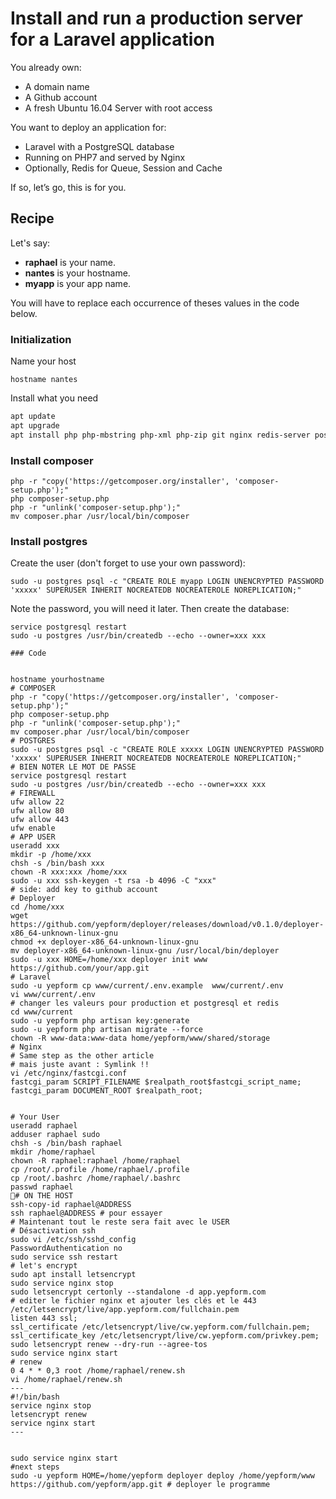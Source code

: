 # Install and run a production server for a Laravel application

You already own:
- A domain name
- A Github account
- A fresh Ubuntu 16.04 Server with root access

You want to deploy an application for:
- Laravel with a PostgreSQL database
- Running on PHP7 and served by Nginx
- Optionally, Redis for Queue, Session and Cache

If so, let’s go, this is for you.

## Recipe

Let's say:

- **raphael** is your name.
- **nantes** is your hostname.
- **myapp** is your app name.

You will have to replace each occurrence of theses values in the code below.

### Initialization

Name your host

```
hostname nantes
```

Install what you need

```sh
apt update
apt upgrade
apt install php php-mbstring php-xml php-zip git nginx redis-server postgresql fail2ban htop
```

### Install composer
```
php -r "copy('https://getcomposer.org/installer', 'composer-setup.php');"
php composer-setup.php
php -r "unlink('composer-setup.php');"
mv composer.phar /usr/local/bin/composer
```

### Install postgres

Create the user (don't forget to use your own password):
```
sudo -u postgres psql -c "CREATE ROLE myapp LOGIN UNENCRYPTED PASSWORD 'xxxxx' SUPERUSER INHERIT NOCREATEDB NOCREATEROLE NOREPLICATION;"
```
Note the password, you will need it later. Then create the database:
```
service postgresql restart
sudo -u postgres /usr/bin/createdb --echo --owner=xxx xxx
```


```
### Code


hostname yourhostname
# COMPOSER
php -r "copy('https://getcomposer.org/installer', 'composer-setup.php');"
php composer-setup.php
php -r "unlink('composer-setup.php');"
mv composer.phar /usr/local/bin/composer
# POSTGRES
sudo -u postgres psql -c "CREATE ROLE xxxxx LOGIN UNENCRYPTED PASSWORD 'xxxxx' SUPERUSER INHERIT NOCREATEDB NOCREATEROLE NOREPLICATION;"
# BIEN NOTER LE MOT DE PASSE
service postgresql restart
sudo -u postgres /usr/bin/createdb --echo --owner=xxx xxx
# FIREWALL
ufw allow 22
ufw allow 80
ufw allow 443
ufw enable
# APP USER
useradd xxx
mkdir -p /home/xxx
chsh -s /bin/bash xxx
chown -R xxx:xxx /home/xxx
sudo -u xxx ssh-keygen -t rsa -b 4096 -C "xxx"
# side: add key to github account
# Deployer
cd /home/xxx
wget https://github.com/yepform/deployer/releases/download/v0.1.0/deployer-x86_64-unknown-linux-gnu
chmod +x deployer-x86_64-unknown-linux-gnu
mv deployer-x86_64-unknown-linux-gnu /usr/local/bin/deployer
sudo -u xxx HOME=/home/xxx deployer init www https://github.com/your/app.git
# Laravel
sudo -u yepform cp www/current/.env.example  www/current/.env
vi www/current/.env
# changer les valeurs pour production et postgresql et redis
cd www/current
sudo -u yepform php artisan key:generate
sudo -u yepform php artisan migrate --force
chown -R www-data:www-data home/yepform/www/shared/storage
# Nginx
# Same step as the other article
# mais juste avant : Symlink !!
vi /etc/nginx/fastcgi.conf
fastcgi_param SCRIPT_FILENAME $realpath_root$fastcgi_script_name;
fastcgi_param DOCUMENT_ROOT $realpath_root;


# Your User
useradd raphael
adduser raphael sudo
chsh -s /bin/bash raphael
mkdir /home/raphael
chown -R raphael:raphael /home/raphael
cp /root/.profile /home/raphael/.profile
cp /root/.bashrc /home/raphael/.bashrc
passwd raphael
# ON THE HOST
ssh-copy-id raphael@ADDRESS
ssh raphael@ADDRESS # pour essayer
# Maintenant tout le reste sera fait avec le USER
# Désactivation ssh
sudo vi /etc/ssh/sshd_config
PasswordAuthentication no
sudo service ssh restart
# let's encrypt
sudo apt install letsencrypt
sudo service nginx stop
sudo letsencrypt certonly --standalone -d app.yepform.com
# editer le fichier nginx et ajouter les clés et le 443
/etc/letsencrypt/live/app.yepform.com/fullchain.pem
listen 443 ssl;
ssl_certificate /etc/letsencrypt/live/cw.yepform.com/fullchain.pem;
ssl_certificate_key /etc/letsencrypt/live/cw.yepform.com/privkey.pem;
sudo letsencrypt renew --dry-run --agree-tos
sudo service nginx start
# renew
0 4 * * 0,3 root /home/raphael/renew.sh
vi /home/raphael/renew.sh
---
#!/bin/bash
service nginx stop
letsencrypt renew
service nginx start
---


sudo service nginx start
#next steps
sudo -u yepform HOME=/home/yepform deployer deploy /home/yepform/www https://github.com/yepform/app.git # deployer le programme

```
